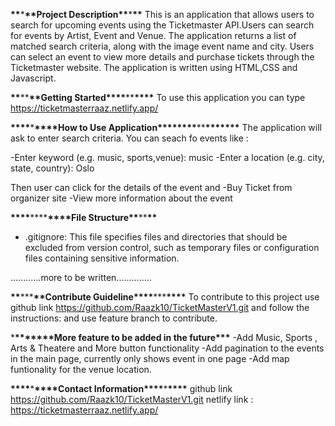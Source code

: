 **\*\***\***\*\***Project Description**\*\***\***\*\***
This is an application that allows users to search for upcoming events using the Ticketmaster API.Users can search for events by Artist, Event and Venue. The application returns a list of matched search criteria, along with the image event name and city. Users can select an event to view more details and purchase tickets through the Ticketmaster website.
The application is written using HTML,CSS and Javascript.

**\*\***\*\***\*\***Getting Started**\*\*\*\***\*\***\*\*\*\***
To use this application you can type https://ticketmasterraaz.netlify.app/

**\*\*\*\***\***\*\*\*\***How to Use Application\***\*\*\*\*\*\*\***\*\***\*\*\*\*\*\*\***
The application will ask to enter search criteria. You can seach fo events like :

-Enter keyword (e.g. music, sports,venue): music
-Enter a location (e.g. city, state, country): Oslo

Then user can click for the details of the event and
-Buy Ticket from organizer site
-View more information about the event

**\*\*\*\***\*\*\*\***\*\*\*\***File Structure**\*\***\*\***\*\***

- .gitignore: This file specifies files and directories that should be excluded from version control, such as temporary files or configuration files containing sensitive information.

............more to be written..............

**\*\***\*\*\***\*\***Contribute Guideline**\*\*\*\***\*\*\***\*\*\*\***
To contribute to this project use github link https://github.com/Raazk10/TicketMasterV1.git
and follow the instructions:
and use feature branch to contribute.

\***\*\*\*\*\*\*\***More feature to be added in the future**\*\*\***
-Add Music, Sports , Arts & Theatere and More button functionality
-Add pagination to the events in the main page, currently only shows event in one page
-Add map funtionality for the venue location.

**\*\*\*\***\***\*\*\*\***Contact Information**\*\*\*\***\***\*\*\*\***
github link https://github.com/Raazk10/TicketMasterV1.git
netlify link : https://ticketmasterraaz.netlify.app/
